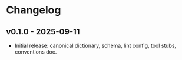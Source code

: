 # Changelog
## v0.1.0 - 2025-09-11
- Initial release: canonical dictionary, schema, lint config, tool stubs, conventions doc.

